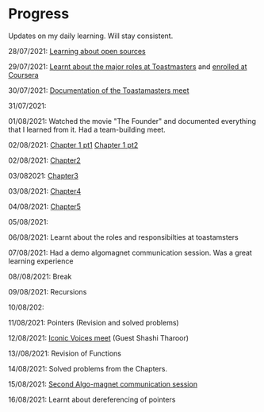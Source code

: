 # Progress
Updates on my daily learning.
Will stay consistent.

28/07/2021: [Learning about open sources](https://github.com/Anjura/OpenSources)

29/07/2021: [Learnt about the major roles at Toastmasters](https://franticallyspeaking.com/toastmasters-executive-committee-roles-and-responsibilities/) and [enrolled at Coursera](https://www.coursera.org/learn/learning-how-to-learn?)

30/07/2021: [Documentation of the Toastamasters meet](https://github.com/Anjura/ToastmastersMeet)

31/07/2021:

01/08/2021: Watched the movie "The Founder" and documented everything that I learned from it. Had a team-building meet. 

02/08/2021: [Chapter 1 pt1](https://github.com/cleanhand/phase-1-Anjura/blob/main/Let%20Us%20C/Chapter1pt1.md) 
              [Chapter 1 pt2](https://github.com/cleanhand/phase-1-Anjura/blob/main/Let%20Us%20C/Chapter1pt2.md)   
            
02/08/2021: [Chapter2](https://github.com/cleanhand/phase-1-Anjura/blob/main/Let%20Us%20C/Chapter2.md)

03/082021:  [Chapter3](https://github.com/cleanhand/phase-1-Anjura/blob/main/Let%20Us%20C/Chapter3.md)

03/08/2021: [Chapter4](https://github.com/cleanhand/phase-1-Anjura/blob/main/Let%20Us%20C/Chapter4.md)

04/08/2021: [Chapter5](https://github.com/cleanhand/phase-1-Anjura/blob/main/Let%20Us%20C/Chapter5.md)

05/08/2021: 

06/08/2021: Learnt about the roles and responsibilties at toastamsters

07/08/2021: Had a demo algomagnet communication session. Was a great learning experience

08//08/2021: Break

09/08/2021: Recursions

10/08/202: 

11/08/2021: Pointers (Revision and solved problems)

12/08/2021: [Iconic Voices meet](https://github.com/cleanhand/phase-1-Anjura/blob/main/Iconic%20voices%20meet.md) (Guest Shashi Tharoor)

13//08/2021: Revision of Functions

14/08/2021: Solved problems from the Chapters.

15/08/2021: [Second Algo-magnet communication session](https://github.com/cleanhand/phase-1-Anjura/blob/main/Second%20AlgoMagnet%20Communication%20session.md)

16/08/2021: Learnt about dereferencing of pointers


